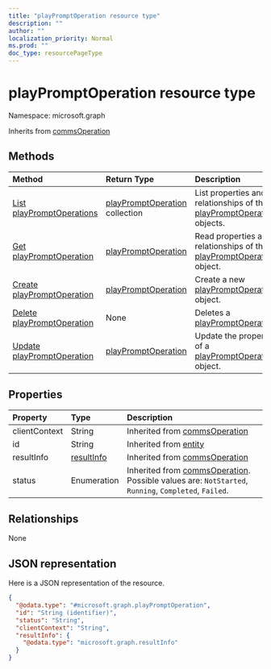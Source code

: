 ```yaml
---
title: "playPromptOperation resource type"
description: ""
author: ""
localization_priority: Normal
ms.prod: ""
doc_type: resourcePageType
---
```


# playPromptOperation resource type


Namespace: microsoft.graph




Inherits from [commsOperation](../resources/commsoperation.md)

## Methods
|Method|Return Type|Description|
|:---|:---|:---|
|[List playPromptOperations](../api/playpromptoperation-list.md)|[playPromptOperation](../resources/playpromptoperation.md) collection|List properties and relationships of the [playPromptOperation](../resources/playpromptoperation.md) objects.|
|[Get playPromptOperation](../api/playpromptoperation-get.md)|[playPromptOperation](../resources/playpromptoperation.md)|Read properties and relationships of the [playPromptOperation](../resources/playpromptoperation.md) object.|
|[Create playPromptOperation](../api/playpromptoperation-create.md)|[playPromptOperation](../resources/playpromptoperation.md)|Create a new [playPromptOperation](../resources/playpromptoperation.md) object.|
|[Delete playPromptOperation](../api/playpromptoperation-delete.md)|None|Deletes a [playPromptOperation](../resources/playpromptoperation.md).|
|[Update playPromptOperation](../api/playpromptoperation-update.md)|[playPromptOperation](../resources/playpromptoperation.md)|Update the properties of a [playPromptOperation](../resources/playpromptoperation.md) object.|

## Properties
|Property|Type|Description|
|:---|:---|:---|
|clientContext|String| Inherited from [commsOperation](../resources/commsoperation.md)|
|id|String| Inherited from [entity](../resources/entity.md)|
|resultInfo|[resultInfo](../resources/resultinfo.md)| Inherited from [commsOperation](../resources/commsoperation.md)|
|status|Enumeration| Inherited from [commsOperation](../resources/commsoperation.md). Possible values are: `NotStarted`, `Running`, `Completed`, `Failed`.|

## Relationships
None

## JSON representation
Here is a JSON representation of the resource.
<!-- {
  "blockType": "resource",
  "keyProperty": "id",
  "@odata.type": "microsoft.graph.playPromptOperation",
  "baseType": "microsoft.graph.commsOperation",
  "openType": true
}
-->
``` json
{
  "@odata.type": "#microsoft.graph.playPromptOperation",
  "id": "String (identifier)",
  "status": "String",
  "clientContext": "String",
  "resultInfo": {
    "@odata.type": "microsoft.graph.resultInfo"
  }
}
```

